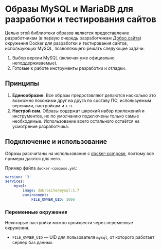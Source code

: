 # Образы MySQL и MariaDB для разработки и тестирования сайтов

Целью этой библиотеки образов является предоставление разработчикам (в первую очередь разработчикам
[Добро.сайта](http://добро.сайт/)) окружения Docker для разработки и тестирования сайтов,
использующих MySQL, позволяющего решать следующие задачи.

1. Выбор версии MySQL (включая уже официально неподдерживаемые).
3. Готовые к работе инструменты разработки и отладки.

## Принципы

1. **Единообразие**. Все образы предоставляют делаются насколько это возможно похожими друг на друга
   по составу ПО, используемым версиями, настройкам и т. п.
2. **Настрой сам**. Образы содержат широкий набор приложений и инструментов, но по умолчанию подключены только самые
   необходимые. Использование всего остального остаётся на усмотрение разработчика.

## Подключение и использование

Образы рассчитаны на использование с [docker-compose](https://docs.docker.com/compose/overview/),
поэтому все примеры даются для него.

Пример файла `docker-compose.yml`:

```yaml
version: '3'
services:
    mysql:
        image: dobrosite/mysql:5.7
        environment:
            FILE_OWNER_UID: 1000
```

### Переменные окружения

Некоторые настройки можно произвести через переменные окружения.

- `FILE_OWNER_UID` — UID для пользователя `mysql`, от которого работает сервер баз данных.

